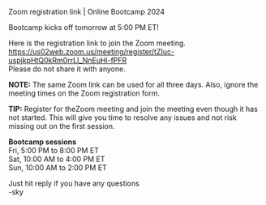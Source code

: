 Zoom registration link | Online Bootcamp 2024

Bootcamp kicks off tomorrow at 5:00 PM ET!

Here is the registration link to join the Zoom meeting.  
https://us02web.zoom.us/meeting/register/tZIuc-uspjkpHtQ0kRm0rrLI_NnEuHi-fPFR  
Please do not share it with anyone.

**NOTE:** The same Zoom link can be used for all three days. Also, ignore the meeting times on the Zoom registration form.

**TIP:** Register for theZoom meeting and join the meeting even though it has not started. This will give you time to resolve any issues and not risk missing out on the first session.


__Bootcamp sessions__  
Fri, 5:00 PM to 8:00 PM ET  
Sat, 10:00 AM to 4:00 PM ET  
Sun, 10:00 AM to 2:00 PM ET  


Just hit reply if you have any questions  
-sky